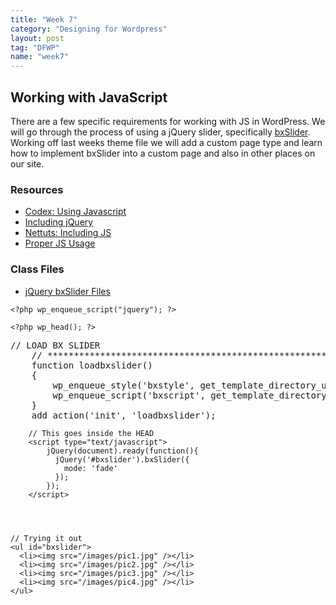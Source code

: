 ```yaml
---
title: "Week 7"
category: "Designing for Wordpress"
layout: post
tag: "DFWP"
name: "week7"
---
```


## Working with JavaScript

There are a few specific requirements for working with JS in WordPress. We will go through the process of using a jQuery slider, specifically [bxSlider](http://bxslider.com/). Working off last weeks theme file we will add a custom page type and learn how to implement bxSlider into a custom page and also in other places on our site. 

### Resources

* [Codex: Using Javascript](http://codex.wordpress.org/Using_Javascript)
* [Including jQuery](http://digwp.com/2009/06/including-jquery-in-wordpress-the-right-way/)
* [Nettuts: Including JS](http://wp.tutsplus.com/articles/how-to-include-javascript-and-css-in-your-wordpress-themes-and-plugins/)
* [Proper JS Usage](http://wp.tutsplus.com/articles/cheat-sheets/the-complete-guide-to-proper-javascript-usage-with-wordpress/)

### Class Files

* [jQuery bxSlider Files](media/wordpress/jquery.bxslider.zip)


`<?php wp_enqueue_script("jquery"); ?>`

`<?php wp_head(); ?>`



<pre>// LOAD BX SLIDER
	// *********************************************************
	function loadbxslider()
	{
	    wp_enqueue_style('bxstyle', get_template_directory_uri() . '/css/bxslider/jquery.bxslider.css');
	    wp_enqueue_script('bxscript', get_template_directory_uri() . '/js/bxslider/jquery.bxslider.min.js', array('jquery'));
	}
	add_action('init', 'loadbxslider');
</pre>


		// This goes inside the HEAD
		<script type="text/javascript">
			jQuery(document).ready(function(){
			  jQuery('#bxslider').bxSlider({
			    mode: 'fade'
			  });
			});
		</script>




	// Trying it out
	<ul id="bxslider">
	  <li><img src="/images/pic1.jpg" /></li>
	  <li><img src="/images/pic2.jpg" /></li>
	  <li><img src="/images/pic3.jpg" /></li>
	  <li><img src="/images/pic4.jpg" /></li>
	</ul>
